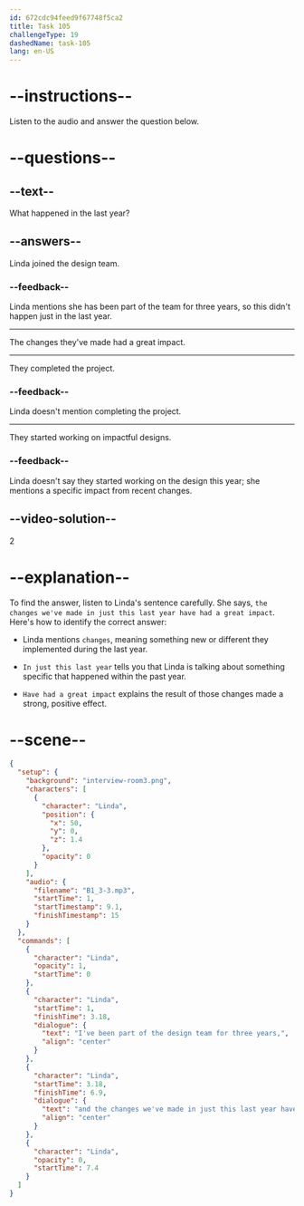 ```yaml
---
id: 672cdc94feed9f67748f5ca2
title: Task 105
challengeType: 19
dashedName: task-105
lang: en-US
---
```


<!-- (audio) Linda: I've been part of the design team for three years, and the changes we've made in just this last year have had a great impact. -->

# --instructions--

Listen to the audio and answer the question below.

# --questions--

## --text--

What happened in the last year?

## --answers--

Linda joined the design team.

### --feedback--

Linda mentions she has been part of the team for three years, so this didn't happen just in the last year.

---

The changes they've made had a great impact.

---

They completed the project.

### --feedback--

Linda doesn't mention completing the project.

---

They started working on impactful designs.

### --feedback--

Linda doesn't say they started working on the design this year; she mentions a specific impact from recent changes.

## --video-solution--

2

# --explanation--

To find the answer, listen to Linda's sentence carefully. She says, `the changes we've made in just this last year have had a great impact`. Here's how to identify the correct answer:

- Linda mentions `changes`, meaning something new or different they implemented during the last year.

- `In just this last year` tells you that Linda is talking about something specific that happened within the past year.

- `Have had a great impact` explains the result of those changes made a strong, positive effect.

# --scene--

```json
{
  "setup": {
    "background": "interview-room3.png",
    "characters": [
      {
        "character": "Linda",
        "position": {
          "x": 50,
          "y": 0,
          "z": 1.4
        },
        "opacity": 0
      }
    ],
    "audio": {
      "filename": "B1_3-3.mp3",
      "startTime": 1,
      "startTimestamp": 9.1,
      "finishTimestamp": 15
    }
  },
  "commands": [
    {
      "character": "Linda",
      "opacity": 1,
      "startTime": 0
    },
    {
      "character": "Linda",
      "startTime": 1,
      "finishTime": 3.18,
      "dialogue": {
        "text": "I've been part of the design team for three years,",
        "align": "center"
      }
    },
    {
      "character": "Linda",
      "startTime": 3.18,
      "finishTime": 6.9,
      "dialogue": {
        "text": "and the changes we've made in just this last year have had a great impact.",
        "align": "center"
      }
    },
    {
      "character": "Linda",
      "opacity": 0,
      "startTime": 7.4
    }
  ]
}
```
